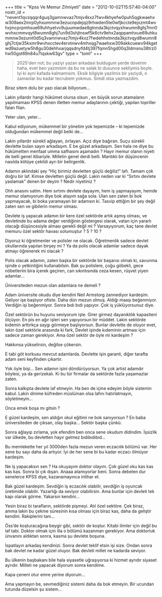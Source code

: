 +++
title = "Kpss Ve Memur Zihniyeti"
date = "2012-10-02T15:57:40-04:00"
nostr_id = "nevent1qvzqqqr4guq3gamnwvaz7tmjv4kxz7fwv4khyefw0puh5qgkwaehxw309aex2mrp0yhxummnw3ezucnpdejqz9rhwden5te0wfjkccte9ejxzmt4wvhxjmcprpmhxue69uhhyetvv9ujuumwdae8gtnnda3kjctvqyxhwumn8ghj7mn0wvhxcmmvqyt8wumn8ghj7un9d3shjtnswf5k6ctv9ehx2aqppamhxue69uhkummnw3ezumt0d5q3vamnwvaz7tmjv4kxz7fwdehhxtnnda3kjctvqyd8wumn8ghj7ctjw35kxmr9wvhxcctev4erxtnwv4mhxqg7waehxw309akkcuewv94kgetwd9azuetyw5h8gu30dehhxarjqqsdnyfd4tj397fqmn5hgd00q3ldmsnu38trz0hw50gst69n84u7tqskw63gv"
type = "toml"
+++

> 2025'den not; bu yaziyi yazan arkadasi buldugum yerde doverim haha, evet ben yazmisim da bu ne salak bi dusunce sekliymis boyle. Iyi ki ayni kafada kalmamisim. Eksik bilgiyle yazilmis bir yaziydi, o zamanlar bu kadar tecrubem yokmus. Simdi olsa yazmazdim.

Biraz sitem dolu bir yazı olacak biliyorum…

Lakin yıllardır hangi hükümet olursa olsun , en büyük sorun atamaların yapılmaması KPSS denen illetten memur adaylarının çektiği, yapılan topriller falan filan.

Yeter ulan, yeter…

Kabul ediyorum, mükemmel bir yönetim yok tepemizde – ki tepemizde olduğundan mükemmel değil belki de…

Lakin yıllardır sürekli ağlayan, zırlayan. Açız diye bağıran. Suçu sürekli devlette bulan sayın arkadaşım. E be güzel arkadaşım. Sen hala ne diye bu hükümetten menfaat umma safhasını aşamadın ? Hayır memur olanın niyeti de belli genel itibariyle. Milletin genel derdi belli. Mantıklı bir düşüncenin nasılda kötüye çekildi ayrı bir belirgenlik.

Adamın aklındaki şey “Hiç birimiz devletten güçlü değiliz!” lafı. Tamam çok doğru bir laf. Kimse devletten güçlü değil. Lakin neden var ki “Sırtını devlete yaslamak” denen bir deyim ? Nedir niyetiniz ?

Ohh anasını satim. Hem sırtımı devlete dayayım, hem iş yapmayayım, hemde memur olamıyorum diye bok atayım sağa sola. Ulan sen zaten bi bok yapmayacak, bi boka yaramayan bir adamsın ki. Tasvip ettiğim bir şey değil zaten sen ve gibilerin memur olması.

Devlete iş yapacak adamın bir kere özel sektörde artık aşmış olması, ve devletinde bu adama değer verdiğinin göstergesi olarak, vatan için yararlı olacağı düşüncesiyle alması gerekli değil mi ? Varsayıyorum, kaç tane devlet memuru özel sektör havası solumuştur ? 5 ? 10 ?

Diyoruz ki öğretmenler ve polisler ne olacak. Öğretmenlik sadece devlet okullarında yapılan birşey mi ? Ya da polis olacak adamlar sadece dayak atmayı öğrenerek mi olacak ?

Polis olacak adamın, zaten başka bir sektörde bir başarısı olmalı ki, savunma işinde o yetkinliğini kullanabilsin. Bak şu polislere, çoğu göbekli, gece nöbetlerini bira içerek geçiren, can sıkıntısında ceza kesen, rüşvet yiyen adamlar…

Üniversiteden mezun olan adamlara ne demeli ?

Adam üniversite okudu diye kendini Neil Armstorg zannediyor kardeşim. Geliyor işe başlıyor ofiste. Daha dün mezun olmuş. Aldığı maaşı beğenmiyor. Verdiğin işi beğenmiyor. Sonra bıdı bıdı yapıyor. Çok iş yüklüyorsunuz diye.

Özel sektörün bu huyunu seviyorum işte. Girer girmez dayanıklılık kapasiteni ölçüyor. En pis en ağır işleri sen yapıyorsun bir müddet. Lakin sektörde kıdemin arttırkça saygı görmeye başlıyorsun. Bunlar devlette de oluyor evet, lakin özel sektörle arasında ki fark, Devlet işinde kıdeminin artması için sadece zaman gerekiyor. Ama özel sektör de öyle mi kardeşim ?

Hakkınsa yükselirsin, değilse çökersin.

E tabi göt korkusu mevcut adamlarda. Devlette işin garanti, diğer tarafta adam seni keyfinden çıkartır.

Yok öyle bişi… Sen adamın işini döndürüyorsun. Ya çok artist adamdır böylesi, ya da gerizekalı. Ki bu tür firmalar da sektörde fazla yaşamazlar zaten.

Sonra kalkıpta devlete laf etmeyin. Ha ben de içine edeyim böyle sistemin kabul. Lakin dinime küfreden müslüman olsa lafını hatırlatmayın, söyletmeyin…

Onca emek boşa mı gitsin ?

E güzel kardeşim, sen aldığın okul eğitimi ne bok sanıyorsun ? En baba üniversiteden de çıksan, olay başka… Sektör başka çünkü.

Sonra ağlayıp zırlama, yok efendim ben onca sene okudum didindim. İşsizlik var ülkede, bu devletten hayır gelmez bıdıbıdıbıd…

Bu memlekette her yıl 3000den fazla mezun veren eczacılık bölümü var. Her sene bu sayı daha da artıyor. İyi de her sene bi bu kadar eczacı ölmüyor kardeşim.

Ne iş yapacaksın sen ? Ha okuyayım doktor olayım. Çok güzel oku kas kas kas kas. Sonra bi çık dışarı. Anaaa atamıyorlar beni. Sonra debelen dur senelerce KPSS diye, kazanamayınca intihar  et.

Bak güzel kardeşim. Sevdiğin iş eczacılık olabilir, sevdiğin iş oyuncak üretimide olabilir. Yazarlığı da seviyor olabilirsin. Ama bunlar için devleti tek kapı olarak görme. Yakarsın kendini…

Yesin biraz bi tarafların, sektörde pişmeyi. Atıl özel sektöre. Çek biraz, amma lakin bu çekme süresinin kısa olması için biraz kas, daha da geliştir kendini. Rakiplerini tanı…

Öss’de koşturacağına beygir gibi, sektör de koştur. Kitabi ilimler için değil bu laf tabi. Doktor olmak için illa o bölümü kazanman gerekiyor. Ama doktorluk ünvanını aldıktan sonra, kasma şu devlete boşuna.

İspatlayın arkadaş kendinizi. Sonra devlet teklif etsin işi size. Ondan sonra bak devlet ne kadar güzel oluyor. Bak devleti millet ne kadarda seviyor.

Bu ülkenin başbakanı bile hala siyasetle uğraşıyorsa ki hizmet ayrıdır siyaset ayrıdır. Milleti ne yapacak diyorum sonra kendime.

Kapa çeneni otur emre yerine diyorum…

Ama yapmayın be, sevmediğiniz sistemi daha da bok etmeyin. Bir ucundan tutunda düzelsin şu sistem…
